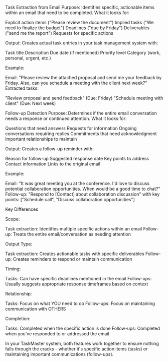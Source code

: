 Task Extraction from Email
Purpose: Identifies specific, actionable items within an email that need to be completed.
What it looks for:

Explicit action items ("Please review the document")
Implied tasks ("We need to finalize the budget")
Deadlines ("due by Friday")
Deliverables ("send me the report")
Requests for specific actions

Output: Creates actual task entries in your task management system with:

Task title
Description
Due date (if mentioned)
Priority level
Category (work, personal, urgent, etc.)

Example:

Email: "Please review the attached proposal and send me your feedback by Friday. Also, can you schedule a meeting with the client next week?"
Extracted tasks:

"Review proposal and send feedback" (Due: Friday)
"Schedule meeting with client" (Due: Next week)



Follow-up Detection
Purpose: Determines if the entire email conversation needs a response or continued attention.
What it looks for:

Questions that need answers
Requests for information
Ongoing conversations requiring replies
Commitments that need acknowledgment
Important relationships to maintain

Output: Creates a follow-up reminder with:

Reason for follow-up
Suggested response date
Key points to address
Contact information
Links to the original email

Example:

Email: "It was great meeting you at the conference. I'd love to discuss potential collaboration opportunities. When would be a good time to chat?"
Follow-up: "Respond to [Contact] about collaboration discussion" with key points: ["Schedule call", "Discuss collaboration opportunities"]

Key Differences

Scope:

Task extraction: Identifies multiple specific actions within an email
Follow-up: Treats the entire email/conversation as needing attention


Output Type:

Task extraction: Creates actionable tasks with specific deliverables
Follow-up: Creates reminders to respond or maintain communication


Timing:

Tasks: Can have specific deadlines mentioned in the email
Follow-ups: Usually suggests appropriate response timeframes based on context


Relationship:

Tasks: Focus on what YOU need to do
Follow-ups: Focus on maintaining communication with OTHERS


Completion:

Tasks: Completed when the specific action is done
Follow-ups: Completed when you've responded to or addressed the email



In your TaskMaster system, both features work together to ensure nothing falls through the cracks - whether it's specific action items (tasks) or maintaining important communications (follow-ups).